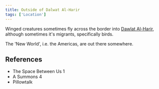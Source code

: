```yaml
---
title: Outside of Dalwat Al-Harir
tags: ['Location']
---
```

Winged creatures sometimes fly across the border into [Dawlat Al-Harir](wiki/Dawlat%20Al-Harir.md), although sometimes it's migrants, specifically birds.

The 'New World', i.e. the Americas, are out there somewhere.

## References
- The Space Between Us 1
- A Summons 4
- Pillowtalk

